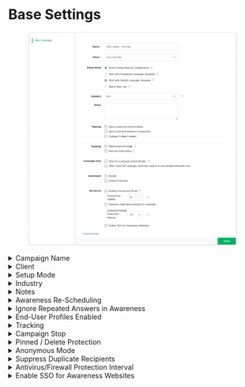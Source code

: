 # Base Settings



<figure><img src="../../../../.gitbook/assets/image (51).png" alt="" width="563"><figcaption></figcaption></figure>

<details>

<summary>Campaign Name</summary>

Assign a name to your campaign; this will be visible on the dashboard.

</details>

<details>

<summary>Client</summary>

Lucy's architecture uses a client framework to manage information, where each client acts as a container for elements like campaigns, templates, and user access. This setup allows for data segregation and enhanced security, ensuring data integrity and confidentiality.&#x20;

The client can be tailored to fit various scenarios; a single client suffices for an individual organization, while managing multiple organizations necessitates distinct clients for each, allowing for customized control and security per organization.

</details>

<details>

<summary>Setup Mode</summary>

The Setup Mode determines how your campaign is configured: either as new or from pre-defined templates.

**Expert Setup (Manual Configuration)**: This is the default setting for creating a blank campaign using Expert mode.

**Start with Default Campaign Template**: This option allows administrators to begin with a pre-configured campaign template that has been saved in the campaign template directory.

**Mail & Web Test**: This scenario template is necessary for the Mail & Web Filter test, enabling you to identify what types of files can be accessed within the company network through mail or web channels.

</details>

<details>

<summary>Industry</summary>

You can set a benchmark for a campaign when initiating it. Benchmarks allow you to compare results across different campaigns and sectors, particularly useful if you use LUCY for conducting phishing campaigns for multiple clients. The benchmarking uses an internal database; no data is ever submitted to our servers.&#x20;

If you are using LUCY for the first time, you will be asked once if you wish to participate in submitting anonymous data. By default, no anonymous data is submitted, and your choice is stored in the advanced settings.

By default, the industry field is empty. The more tests you conduct, the easier it will become to compare results if you set a benchmark for each test. Benchmark results are not shared across different LUCY installations, and no campaign data is transmitted to external servers.

**Editing Benchmark Values**

Your benchmark values can be edited under "Users -> Benchmark Sectors".

**How to Add Custom Sectors**

You can add new benchmark sectors by clicking on the "new" button at the top right of the sector list.

<img src="../../../../.gitbook/assets/image (52).png" alt="" data-size="original">

</details>

<details>

<summary>Notes</summary>

Add any internal comments or reminders about the campaign.

</details>

<details>

<summary>Awareness Re-Scheduling</summary>

Enable if you wish to allow recipients to reschedule their awareness training.

Once this option is enabled, a popup will appear in the user's browser, allowing them to reschedule the training for a specific date. The email will then be resent on the selected date.

![](<../../../../.gitbook/assets/image (53).png>)



</details>

<details>

<summary>Ignore Repeated Answers in Awareness</summary>

If you include awareness training, you can specify that only the first response to an exam or quiz is recorded, and any repeated attempts will be ignored.

</details>

<details>

<summary>End-User Profiles Enabled</summary>

Users may not always have time to complete an awareness course right away. They have the option to reschedule the training, or alternatively, you can establish a dedicated portal for your end users. This portal enables them to log in and access their custom training links at any time, eliminating the need to resend an awareness email.

**Security considerations for access include:**

1. **Plain Text Password:** Sent only once as an attachment with the recipient's first awareness training email.
2. **Password Reset Link:** Can be included in the awareness email, allowing the user to configure a password upon initial login.
3. **Login with SSO:** Users can log in using their organization's Identity Provider (IDP). Ensure to [set up SSO](../../../settings/common-system-settings/sso-configuration.md) prior to launching the campaign to facilitate this feature.

</details>

<details>

<summary>Tracking</summary>

Enable this feature to refine your campaign statistics by monitoring email responses:

**Track Bounced Emails** This function intercepts all emails sent to the campaign's sender email address and its domain. To facilitate this, the sender email domain's MX records should be configured to point to the current Lucy server. This setup ensures that emails directed to this domain are captured by Lucy for monitoring purposes.

**Interval Email Testing** Enhance the reliability of your campaign by scheduling periodic email tests. This involves sending emails to a predefined address at set intervals to verify ongoing mail delivery success. This helps track and ensure the health of your campaign's email system.

</details>

<details>

<summary>Campaign Stop</summary>

**Stop the Campaign Automatically:** If this setting is enabled, the campaign will automatically stop on the specified date. After this date, no further emails will be sent, and campaigns with landing pages will no longer be accessible. This function allows you to set a definitive end date for the campaign's active phase.

**Send a Report When You Stop the Campaign:** When enabled, this feature automatically sends you a report upon the campaign’s conclusion. Ensure that you have configured the appropriate [report template](../../../templates/report-templates.md) in advance to receive a comprehensive summary of the campaign’s performance and outcomes. This automated report helps in evaluating the effectiveness of the campaign without manual intervention.

</details>

<details>

<summary>Pinned / Delete Protection</summary>

**Pinned Campaigns:** "Pinned campaigns" function similarly to browser favorites, allowing you to group various campaigns within a specific view for easy access. Once you activate the "pinned" checkbox for a campaign, it will appear in the designated frame on the dashboard. This feature helps you quickly navigate to and manage your most important or frequently accessed campaigns.

**Delete Protection:** Delete protection provides a safety net against data loss, ensuring that your campaign information is preserved by disabling the delete function for this campaign in the user interface.

</details>

<details>

<summary>Anonymous Mode</summary>

Use this mode to conceal all victim data from statistics and reports, ensuring privacy and anonymity in the data handling process. Please be aware that once this operation is performed, it cannot be undone. This permanent setting is crucial for campaigns where confidentiality is a priority.

</details>

<details>

<summary>Suppress Duplicate Recipients</summary>

Lucy reviews incoming emails from the new group, specifically those already listed as recipients in the campaign. This option disables the addition of new recipients for individuals whose emails are already included in the campaign.

</details>

<details>

<summary>Antivirus/Firewall Protection Interval</summary>

In some cases, remote firewalls, spam filters, or virus filters may automatically scan all the URLs within a link. This can lead to false positives, causing LUCY to register all link clicks as successful. To prevent this issue caused by third-party applications, you can activate the antivirus/firewall protection feature. This will prompt LUCY to disregard all GET requests for the initial 30/60/90/120 seconds, thus minimizing the impact of automatic link scanning.

</details>

<details>

<summary>Enable SSO for Awareness Websites</summary>

This feature enables you to generate a static link for the awareness website. It proves beneficial when you don't require individual email messages for each user, opting instead to distribute a single link through alternative channels. This unique link accessed via the organization's Identity Provider, remains specific to the context of a particular awareness scenario and campaign, ensuring targeted dissemination.

</details>
